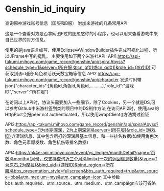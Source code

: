 # Genshin_id_inquiry
查询原神游戏账号信息（国服和B服）   附加米游社的几条常用API

这是一个查看对方是否拿网图P过的图忽悠你的小程序，也可以用来查看游戏中来自己世界的对方信息。

使用的是java语言编写，使用Eclipse中WindowBuilder插件完成可视化过程，所以JFrame中写的挺乱。
主要使用如下两个米游社API:
API1:https://api-takumi.mihoyo.com/game_record/genshin/api/spiralAbyss?schedule_type=1&server=(所在服,如cn_gf01或cn_qd01)&role_id=(游戏ID)
可获取到该id全部角色和活跃天数宝箱等信息
API2:https://api-takumi.mihoyo.com/game_record/genshin/api/character
发送时附带json{"character_ids":[角色id,角色id,角色id,..........],"role_id":"游戏ID","server":"所在服"}

在访问以上API时，协议头需要加入一些细节，除了Cookies，另一个就是DS,可以参考Github中米游社签到类的项目中的DS制作方法
在访问API2时，使用java的HttpPost会报peer not authenticated，所以使用wrapClient()方法跳过验证

API3:https://api-takumi.mihoyo.com/game_record/genshin/api/spiralAbyss?schedule_type=(1为本期深渊，2为上期深渊)&server=(所在服)&role_id=(游戏ID)
//深渊信息，其中包含所打的深渊层基本信息，和一些排名数据(如使用角色次数、角色元素爆发数、角色抗伤等排名数据)

API4:https://hk4e-api.mihoyo.com/event/ys_ledger/monthDetail?page=(页数)&month=(月份，仅支持查询近三个月)&limit=(一次的返回信息数量)&type=(1为原石,2为摩拉)&bind_uid=(游戏ID)&bind_region=(所在服)&bbs_presentation_style=fullscreen&bbs_auth_required=true&utm_source=bbs&utm_medium=mys&utm_campaign=icon
其中参数bbs_auth_required、utm_source、utm_medium、utm_campaign应该可省略
